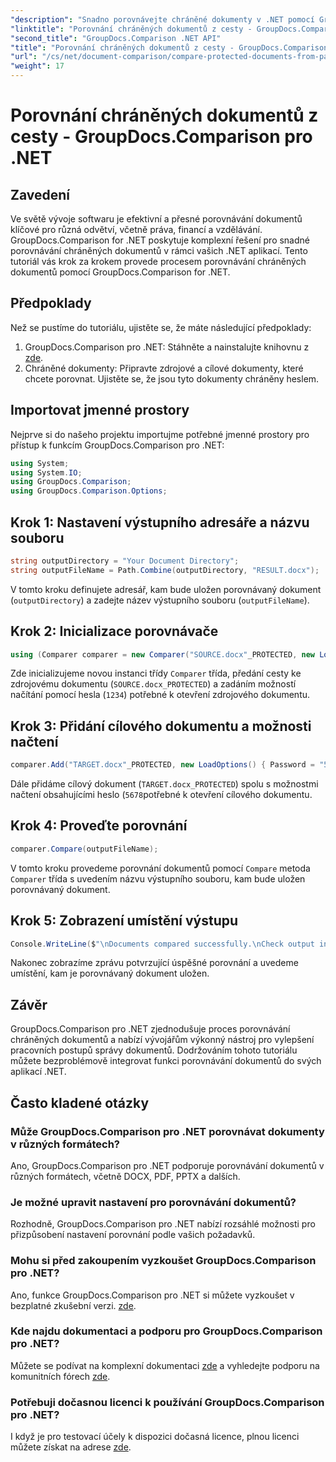 ```yaml
---
"description": "Snadno porovnávejte chráněné dokumenty v .NET pomocí GroupDocs.Comparison pro bezproblémovou integraci. Vylepšete si pracovní postup správy dokumentů."
"linktitle": "Porovnání chráněných dokumentů z cesty - GroupDocs.Comparison pro .NET"
"second_title": "GroupDocs.Comparison .NET API"
"title": "Porovnání chráněných dokumentů z cesty - GroupDocs.Comparison pro .NET"
"url": "/cs/net/document-comparison/compare-protected-documents-from-path/"
"weight": 17
---
```


# Porovnání chráněných dokumentů z cesty - GroupDocs.Comparison pro .NET

## Zavedení
Ve světě vývoje softwaru je efektivní a přesné porovnávání dokumentů klíčové pro různá odvětví, včetně práva, financí a vzdělávání. GroupDocs.Comparison for .NET poskytuje komplexní řešení pro snadné porovnávání chráněných dokumentů v rámci vašich .NET aplikací. Tento tutoriál vás krok za krokem provede procesem porovnávání chráněných dokumentů pomocí GroupDocs.Comparison for .NET.
## Předpoklady
Než se pustíme do tutoriálu, ujistěte se, že máte následující předpoklady:
1. GroupDocs.Comparison pro .NET: Stáhněte a nainstalujte knihovnu z [zde](https://releases.groupdocs.com/comparison/net/).
2. Chráněné dokumenty: Připravte zdrojové a cílové dokumenty, které chcete porovnat. Ujistěte se, že jsou tyto dokumenty chráněny heslem.

## Importovat jmenné prostory
Nejprve si do našeho projektu importujme potřebné jmenné prostory pro přístup k funkcím GroupDocs.Comparison pro .NET:
```csharp
using System;
using System.IO;
using GroupDocs.Comparison;
using GroupDocs.Comparison.Options;
```

## Krok 1: Nastavení výstupního adresáře a názvu souboru
```csharp
string outputDirectory = "Your Document Directory";
string outputFileName = Path.Combine(outputDirectory, "RESULT.docx");
```
V tomto kroku definujete adresář, kam bude uložen porovnávaný dokument (`outputDirectory`) a zadejte název výstupního souboru (`outputFileName`).
## Krok 2: Inicializace porovnávače
```csharp
using (Comparer comparer = new Comparer("SOURCE.docx"_PROTECTED, new LoadOptions(){ Password = "1234" }))
```
Zde inicializujeme novou instanci třídy `Comparer` třída, předání cesty ke zdrojovému dokumentu (`SOURCE.docx_PROTECTED`) a zadáním možností načítání pomocí hesla (`1234`) potřebné k otevření zdrojového dokumentu.
## Krok 3: Přidání cílového dokumentu a možnosti načtení
```csharp
comparer.Add("TARGET.docx"_PROTECTED, new LoadOptions() { Password = "5678" });
```
Dále přidáme cílový dokument (`TARGET.docx_PROTECTED`) spolu s možnostmi načtení obsahujícími heslo (`5678`potřebné k otevření cílového dokumentu.
## Krok 4: Proveďte porovnání
```csharp
comparer.Compare(outputFileName);
```
V tomto kroku provedeme porovnání dokumentů pomocí `Compare` metoda `Comparer` třída s uvedením názvu výstupního souboru, kam bude uložen porovnávaný dokument.
## Krok 5: Zobrazení umístění výstupu
```csharp
Console.WriteLine($"\nDocuments compared successfully.\nCheck output in {Directory.GetCurrentDirectory()}.");
```
Nakonec zobrazíme zprávu potvrzující úspěšné porovnání a uvedeme umístění, kam je porovnávaný dokument uložen.

## Závěr
GroupDocs.Comparison pro .NET zjednodušuje proces porovnávání chráněných dokumentů a nabízí vývojářům výkonný nástroj pro vylepšení pracovních postupů správy dokumentů. Dodržováním tohoto tutoriálu můžete bezproblémově integrovat funkci porovnávání dokumentů do svých aplikací .NET.
## Často kladené otázky
### Může GroupDocs.Comparison pro .NET porovnávat dokumenty v různých formátech?
Ano, GroupDocs.Comparison pro .NET podporuje porovnávání dokumentů v různých formátech, včetně DOCX, PDF, PPTX a dalších.
### Je možné upravit nastavení pro porovnávání dokumentů?
Rozhodně, GroupDocs.Comparison pro .NET nabízí rozsáhlé možnosti pro přizpůsobení nastavení porovnání podle vašich požadavků.
### Mohu si před zakoupením vyzkoušet GroupDocs.Comparison pro .NET?
Ano, funkce GroupDocs.Comparison pro .NET si můžete vyzkoušet v bezplatné zkušební verzi. [zde](https://releases.groupdocs.com/).
### Kde najdu dokumentaci a podporu pro GroupDocs.Comparison pro .NET?
Můžete se podívat na komplexní dokumentaci [zde](https://tutorials.groupdocs.com/comparison/net/) a vyhledejte podporu na komunitních fórech [zde](https://forum.groupdocs.com/c/comparison/12).
### Potřebuji dočasnou licenci k používání GroupDocs.Comparison pro .NET?
I když je pro testovací účely k dispozici dočasná licence, plnou licenci můžete získat na adrese [zde](https://purchase.groupdocs.com/buy).